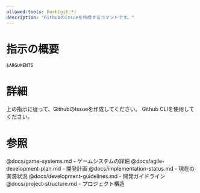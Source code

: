```yaml
---
allowed-tools: Bash(git:*)
description: "GithubのIssueを作成するコマンドです。"
---
```


# 指示の概要
```
$ARGUMENTS
```

# 詳細
上の指示に従って、GithubのIssueを作成してください。
Github CLIを使用してください。

# 参照
@docs/game-systems.md - ゲームシステムの詳細
@docs/agile-development-plan.md - 開発計画
@docs/implementation-status.md - 現在の実装状況
@docs/development-guidelines.md - 開発ガイドライン
@docs/project-structure.md - プロジェクト構造